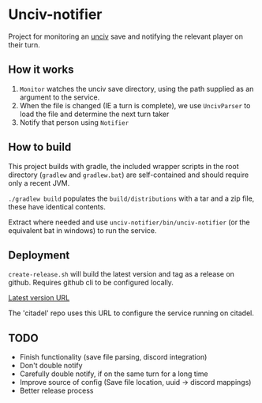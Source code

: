 # Unciv-notifier

Project for monitoring an [unciv](https://github.com/yairm210/unciv) save and notifying the relevant player on their turn.

## How it works

1. `Monitor` watches the unciv save directory, using the path supplied as an argument to the service.
2. When the file is changed (IE a turn is complete), we use `UncivParser` to load the file and determine the next turn taker
3. Notify that person using `Notifier`

## How to build

This project builds with gradle, the included wrapper scripts in the root directory (`gradlew` and `gradlew.bat`)
are self-contained and should require only a recent JVM.

`./gradlew build` populates the `build/distributions` with a tar and a zip file, these have identical contents.

Extract where needed and use `unciv-notifier/bin/unciv-notifier` (or the equivalent bat in windows) to run the service.

## Deployment

`create-release.sh` will build the latest version and tag as a release on github.
Requires github cli to be configured locally.

[Latest version URL](https://github.com/Chris1712/unciv-notifier/releases/latest/download/unciv-notifier.zip)

The 'citadel' repo uses this URL to configure the service running on citadel.

## TODO
- Finish functionality (save file parsing, discord integration)
- Don't double notify
- Carefully double notify, if on the same turn for a long time
- Improve source of config (Save file location, uuid -> discord mappings)
- Better release process